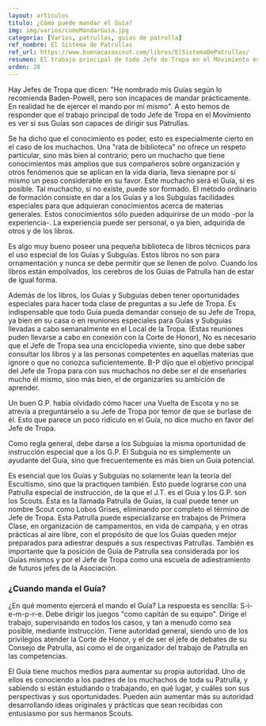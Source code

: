 ```yaml
---
layout: articulos
titulo: ¿Cómo puede mandar el Guía?
img: img/varios/comoMandarGuia.jpg
categoria: [Varios, patrullas, guias de patrulla]
ref_nombre: El Sistema de Patrullas
ref_url: https://www.buenacazascout.com/libros/ElSistemaDePatrullas/
resumen: El trabajo principal de todo Jefe de Tropa en el Movimiento es ver si sus Guías son capaces de dirigir sus Patrullas.
orden: 28
---
```

Hay Jefes de Tropa que dicen: "He nombrado mis Guías según lo recomienda Baden-Powell, pero son incapaces 
de mandar prácticamente. En realidad he de ejercer el mando por mí mismo". A esto hemos de responder que el trabajo principal de todo Jefe de Tropa en el Movimiento es ver si sus Guías son capaces de dirigir sus Patrullas.

Se ha dicho que el conocimiento es poder, esto es especialmente cierto en el caso de los muchachos. Una "rata de biblioteca" no ofrece un respeto particular, sino más bien al contrario; pero un muchacho que  tiene conocimientos más amplios que sus compañeros sobre organización y otros fenómenos que se aplican en la vida diaria, lleva sienapre por sí mismo un peso considerable en su favor. Este muchacho será el Guía, si es posible. Tal muchacho, si no existe, puede sor formado. El método ordinario de formación consiste en dar a los Guías y a los Subguías facilidades especiales para que adquieran conocimientos acerca de materias generales. Estos conocimientos sólo pueden adquirirse de un modo -por la experiencia-. La experiencia puede ser personal, o ya bien, adquirida de otros y de los libros.

Es algo muy bueno poseer una pequeña biblioteca de libros técnicos para el uso especial de los Guías y Subguías. Estos libros no son para ornamentación y nunca se debe permitir que se llenen de polvo. Cuando los libros están empolvados, los cerebros de los Guías de Patrulla han de estar de igual forma.

Además de los libros, los Guías y Subguías deben tener oportunidades especiales para hacer toda clase de preguntas a su Jefe de Tropa. Es indispensable que todo Guía pueda demandar consejo de su Jefe de Tropa, ya bien en su casa o en reuniones especiales para Guías y Subguías llevadas a cabo semanalmente en el Local de la Tropa. (Estas reuniones puden llevarse a cabo en conexión con la Corte de Honor), No es necesario que el Jefe de Tropa sea una enciclopedia viviente, sino que debe saber consultar los libros y a las personas competentes en aquellas materias que ignore o que no conozca suficientemente. B-P dijo que el objetivo principal del Jefe de Tropa para con sus muchachos no debe ser el de enseñarles mucho él mismo, sino más bien, el de organizarles su ambición de aprender.

Un buen G.P. había olvidado cómo hacer una Vuelta de Escota y no se atrevía a preguntárselo a su Jefe de Tropa por temor de que se burlase de él. Esto que parece un poco ridículo en el Guía, no dice mucho en favor del Jefe de Tropa.

Como regla general, debe darse a los Subguías la misma oportunidad de instrucción especial que a los G.P. El Subguía no es simplemente un ayudante del Guía, sino que frecuentemente es más bien un Guía potencial.

Es esencial que los Guías y Subguías no solamente lean la teoría del Escultismo, sino que la practiquen también. Esto puede lograrse con una Patrulla especial de instrucción, de la que el J.T. es el Guía y los G.P. son los Scouts. Ésta es la llamada Patrulla de Guías, la cual puede tener un nombre Scout como Lobos Grises, eliminando por completo el término de Jefe de Tropa. Esta Patrulla puede especializarse en trabajos de Primera Clase, en organización de campamentos, en vida de campaña, y en otras prácticas al aire libre, con el propósito de que los Guías queden mejor preparados para adiestrar después a sus respectivas Patrullas. También es importante que la posición de Guía de Patrulla sea considerada por los Guías mismos y por el Jefe de Tropa como una escuela de adiestramiento de futuros jefes de la Asociación.

### ¿Cuando manda el Guía?

¿En qué momento ejercerá el mando el Guía? La respuesta es sencilla: S-i-e-m-p-r-e. Debe dirigir los juegos "como capitán de su equipo". Dirige el trabajo, supervisando en todos los casos, y tan a menudo como sea posible, mediante instrucción. Tiene autoridad general, siendo uno de los privilegios atender la Corte de Honor, y el de ser el jefe de debates de su Consejo de Patrulla, así como el de organizador del trabajo de Patrulla en las competencias.

El Guía tiene muchos medios para aumentar su propia autoridad. Uno de ellos es conociendo a los padres de los muchachos de toda su Patrulla, y sabiendo si están estudiando o trabajando, en qué lugar, y cuáles son sus perspectivas y sus oportunidades. Pueden aún aumentar más  su  autoridad desarrollando ideas  originales  y prácticas que sean recibidas con entusiasmo por sus hermanos Scouts.